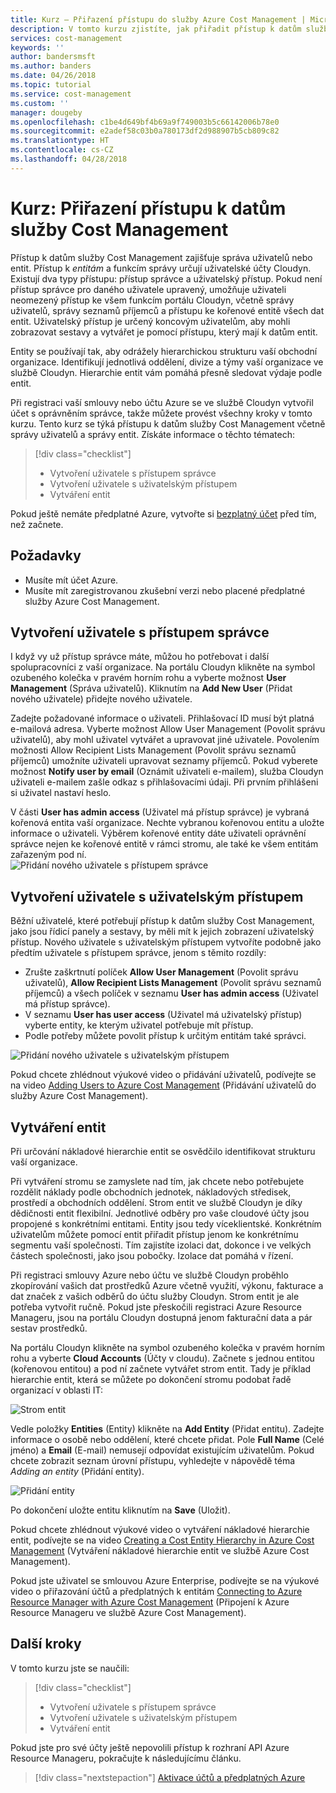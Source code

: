 ```yaml
---
title: Kurz – Přiřazení přístupu do služby Azure Cost Management | Microsoft Docs
description: V tomto kurzu zjistíte, jak přiřadit přístup k datům služby Cost Management pomocí uživatelských účtů, které určují úroveň přístupu k entitám.
services: cost-management
keywords: ''
author: bandersmsft
ms.author: banders
ms.date: 04/26/2018
ms.topic: tutorial
ms.service: cost-management
ms.custom: ''
manager: dougeby
ms.openlocfilehash: c1be4d649bf4b69a9f749003b5c66142006b78e0
ms.sourcegitcommit: e2adef58c03b0a780173df2d988907b5cb809c82
ms.translationtype: HT
ms.contentlocale: cs-CZ
ms.lasthandoff: 04/28/2018
---
```

# <a name="tutorial-assign-access-to-cost-management-data"></a>Kurz: Přiřazení přístupu k datům služby Cost Management

Přístup k datům služby Cost Management zajišťuje správa uživatelů nebo entit. Přístup k *entitám* a funkcím správy určují uživatelské účty Cloudyn. Existují dva typy přístupu: přístup správce a uživatelský přístup. Pokud není přístup správce pro daného uživatele upravený, umožňuje uživateli neomezený přístup ke všem funkcím portálu Cloudyn, včetně správy uživatelů, správy seznamů příjemců a přístupu ke kořenové entitě všech dat entit. Uživatelský přístup je určený koncovým uživatelům, aby mohli zobrazovat sestavy a vytvářet je pomocí přístupu, který mají k datům entit.

Entity se používají tak, aby odrážely hierarchickou strukturu vaší obchodní organizace. Identifikují jednotlivá oddělení, divize a týmy vaší organizace ve službě Cloudyn. Hierarchie entit vám pomáhá přesně sledovat výdaje podle entit.

Při registraci vaší smlouvy nebo účtu Azure se ve službě Cloudyn vytvořil účet s oprávněním správce, takže můžete provést všechny kroky v tomto kurzu. Tento kurz se týká přístupu k datům služby Cost Management včetně správy uživatelů a správy entit. Získáte informace o těchto tématech:

> [!div class="checklist"]
> * Vytvoření uživatele s přístupem správce
> * Vytvoření uživatele s uživatelským přístupem
> * Vytváření entit

Pokud ještě nemáte předplatné Azure, vytvořte si [bezplatný účet](https://azure.microsoft.com/free/?WT.mc_id=A261C142F) před tím, než začnete.

## <a name="prerequisites"></a>Požadavky

- Musíte mít účet Azure.
- Musíte mít zaregistrovanou zkušební verzi nebo placené předplatné služby Azure Cost Management.

## <a name="create-a-user-with-admin-access"></a>Vytvoření uživatele s přístupem správce

I když vy už přístup správce máte, můžou ho potřebovat i další spolupracovníci z vaší organizace. Na portálu Cloudyn klikněte na symbol ozubeného kolečka v pravém horním rohu a vyberte možnost **User Management** (Správa uživatelů). Kliknutím na **Add New User** (Přidat nového uživatele) přidejte nového uživatele.

Zadejte požadované informace o uživateli. Přihlašovací ID musí být platná e-mailová adresa. Vyberte možnost Allow User Management (Povolit správu uživatelů), aby mohl uživatel vytvářet a upravovat jiné uživatele. Povolením možnosti Allow Recipient Lists Management (Povolit správu seznamů příjemců) umožníte uživateli upravovat seznamy příjemců. Pokud vyberete možnost **Notify user by email** (Oznámit uživateli e-mailem), služba Cloudyn uživateli e-mailem zašle odkaz s přihlašovacími údaji. Při prvním přihlášeni si uživatel nastaví heslo.

V části **User has admin access** (Uživatel má přístup správce) je vybraná kořenová entita vaší organizace. Nechte vybranou kořenovou entitu a uložte informace o uživateli. Výběrem kořenové entity dáte uživateli oprávnění správce nejen ke kořenové entitě v rámci stromu, ale také ke všem entitám zařazeným pod ní.  
  ![Přidání nového uživatele s přístupem správce](.\media\tutorial-user-access\new-admin-access.png)

## <a name="create-a-user-with-user-access"></a>Vytvoření uživatele s uživatelským přístupem
Běžní uživatelé, které potřebují přístup k datům služby Cost Management, jako jsou řídicí panely a sestavy, by měli mít k jejich zobrazení uživatelský přístup. Nového uživatele s uživatelským přístupem vytvoříte podobně jako předtím uživatele s přístupem správce, jenom s těmito rozdíly:

- Zrušte zaškrtnutí políček **Allow User Management** (Povolit správu uživatelů), **Allow Recipient Lists Management** (Povolit správu seznamů příjemců) a všech políček v seznamu **User has admin access** (Uživatel má přístup správce).
- V seznamu **User has user access** (Uživatel má uživatelský přístup) vyberte entity, ke kterým uživatel potřebuje mít přístup.
- Podle potřeby můžete povolit přístup k určitým entitám také správci.

![Přidání nového uživatele s uživatelským přístupem](.\media\tutorial-user-access\new-user-access.png)

Pokud chcete zhlédnout výukové video o přidávání uživatelů, podívejte se na video [Adding Users to Azure Cost Management](https://youtu.be/Nzn7GLahx30) (Přidávání uživatelů do služby Azure Cost Management).

## <a name="create-entities"></a>Vytváření entit

Při určování nákladové hierarchie entit se osvědčilo identifikovat strukturu vaší organizace.

Při vytváření stromu se zamyslete nad tím, jak chcete nebo potřebujete rozdělit náklady podle obchodních jednotek, nákladových středisek, prostředí a obchodních oddělení. Strom entit ve službě Cloudyn je díky dědičnosti entit flexibilní. Jednotlivé odběry pro vaše cloudové účty jsou propojené s konkrétními entitami. Entity jsou tedy víceklientské. Konkrétním uživatelům můžete pomocí entit přiřadit přístup jenom ke konkrétnímu segmentu vaší společnosti. Tím zajistíte izolaci dat, dokonce i ve velkých částech společnosti, jako jsou pobočky. Izolace dat pomáhá v řízení.  

Při registraci smlouvy Azure nebo účtu ve službě Cloudyn proběhlo zkopírování vašich dat prostředků Azure včetně využití, výkonu, fakturace a dat značek z vašich odběrů do účtu služby Cloudyn. Strom entit je ale potřeba vytvořit ručně. Pokud jste přeskočili registraci Azure Resource Manageru, jsou na portálu Cloudyn dostupná jenom fakturační data a pár sestav prostředků.

Na portálu Cloudyn klikněte na symbol ozubeného kolečka v pravém horním rohu a vyberte **Cloud Accounts** (Účty v cloudu). Začnete s jednou entitou (kořenovou entitou) a pod ní začnete vytvářet strom entit. Tady je příklad hierarchie entit, která se můžete po dokončení stromu podobat řadě organizací v oblasti IT:

![Strom entit](.\media\tutorial-user-access\entity-tree.png)

Vedle položky **Entities** (Entity) klikněte na **Add Entity** (Přidat entitu). Zadejte informace o osobě nebo oddělení, které chcete přidat. Pole **Full Name** (Celé jméno) a **Email** (E-mail) nemusejí odpovídat existujícím uživatelům. Pokud chcete zobrazit seznam úrovní přístupu, vyhledejte v nápovědě téma *Adding an entity* (Přidání entity).

![Přidání entity](.\media\tutorial-user-access\add-entity.png)

Po dokončení uložte entitu kliknutím na **Save** (Uložit).


Pokud chcete zhlédnout výukové video o vytváření nákladové hierarchie entit, podívejte se na video [Creating a Cost Entity Hierarchy in Azure Cost Management](https://youtu.be/dAd9G7u0FmU) (Vytváření nákladové hierarchie entit ve službě Azure Cost Management).

Pokud jste uživatel se smlouvou Azure Enterprise, podívejte se na výukové video o přiřazování účtů a předplatných k entitám [Connecting to Azure Resource Manager with Azure Cost Management](https://youtu.be/oCIwvfBB6kk) (Připojení k Azure Resource Manageru ve službě Azure Cost Management).

## <a name="next-steps"></a>Další kroky

V tomto kurzu jste se naučili:

> [!div class="checklist"]
> * Vytvoření uživatele s přístupem správce
> * Vytvoření uživatele s uživatelským přístupem
> * Vytváření entit

Pokud jste pro své účty ještě nepovolili přístup k rozhraní API Azure Resource Manageru, pokračujte k následujícímu článku.

> [!div class="nextstepaction"]
> [Aktivace účtů a předplatných Azure](activate-subs-accounts.md)
